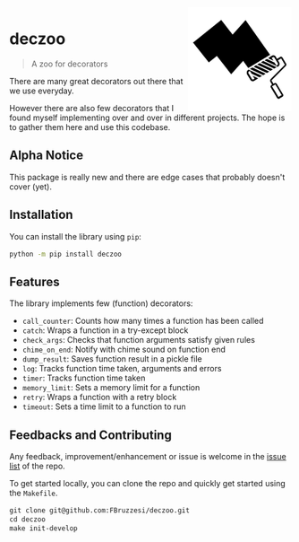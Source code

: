 <img src="img/icon.png" width=185 height=185 align="right">

# deczoo
> A zoo for decorators

There are many great decorators out there that we use everyday.

However there are also few decorators that I found myself implementing over and over in different projects. The hope is to gather them here and use this codebase.

## Alpha Notice
This package is really new and there are edge cases that probably doesn't cover (yet).

## Installation

You can install the library using `pip`:

```bash
python -m pip install deczoo
```

## Features

The library implements few (function) decorators:

- `call_counter`: Counts how many times a function has been called
- `catch`: Wraps a function in a try-except block
- `check_args`: Checks that function arguments satisfy given rules
- `chime_on_end`: Notify with chime sound on function end
- `dump_result`: Saves function result in a pickle file
- `log`: Tracks function time taken, arguments and errors
- `timer`: Tracks function time taken
- `memory_limit`: Sets a memory limit for a function
- `retry`: Wraps a function with a retry block
- `timeout`: Sets a time limit to a function to run


## Feedbacks and Contributing

Any feedback, improvement/enhancement or issue is welcome in the [issue list](https://github.com/FBruzzesi/deczoo/issues) of the repo.

To get started locally, you can clone the repo and quickly get started using the `Makefile`.

```
git clone git@github.com:FBruzzesi/deczoo.git
cd deczoo
make init-develop
```
